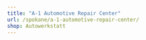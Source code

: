 ```yaml
---
title: "A-1 Automotive Repair Center"
url: /spokane/a-1-automotive-repair-center/
shop: Autowerkstatt
---
```


